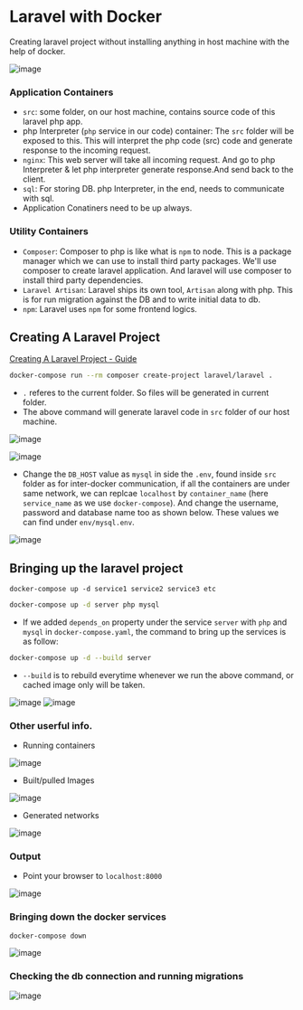 # Laravel with Docker

Creating laravel project without installing anything in host machine with the help of docker.

![image](https://github.com/actionanand/docker_playground/assets/46064269/3436131f-21ad-4ef4-8f9a-812e22f34b7f)

### Application Containers

* `src`: some folder, on our host machine, contains source code of this laravel php app.
* php Interpreter (`php` service in our code) container: The `src` folder will be exposed to this. This will interpret the php code (src) code and generate response to the incoming request.
* `nginx`: This web server will take all incoming request. And go to php Interpreter & let php interpreter generate response.And send back to the client.
* `sql`: For storing DB. php Interpreter, in the end, needs to communicate with sql.
* Application Conatiners need to be up always.

### Utility Containers

* `Composer`: Composer to php is like what is `npm` to node. This is a package manager which we can use to install third party packages. We'll use composer to create laravel application. And laravel will use composer to install third party dependencies.
* `Laravel Artisan`: Laravel ships its own tool, `Artisan` along with php. This is for run migration against the DB and to write initial data to db.
* `npm`: Laravel uses `npm` for some frontend logics.

## Creating A Laravel Project

[Creating A Laravel Project - Guide](https://laravel.com/docs/10.x#creating-a-laravel-project)

```bash
docker-compose run --rm composer create-project laravel/laravel .
```

* `.` referes to the current folder. So files will be generated in current folder.
* The above command will generate laravel code in `src` folder of our host machine.

![image](https://github.com/actionanand/docker_playground/assets/46064269/33245990-c426-481e-b235-d295cabd695b)

![image](https://github.com/actionanand/docker_playground/assets/46064269/aa7fda0b-6861-40e8-a0c5-796376fc96bd)

* Change the `DB_HOST` value as `mysql` in side the `.env`, found inside `src` folder as for inter-docker communication, if all the containers are under same network, we can replcae `localhost` by `container_name` (here `service_name` as we use `docker-compose`). And change the username, password and database name too as shown below. These values we can find under `env/mysql.env`.

![image](https://github.com/actionanand/docker_playground/assets/46064269/10e24b78-f78e-4b10-9265-349fc6c2e8b9)

## Bringing up the laravel project 

```shell
docker-compose up -d service1 service2 service3 etc
```

```bash
docker-compose up -d server php mysql
```

* If we added `depends_on` property under the service `server` with `php` and `mysql` in `docker-compose.yaml`, the command to bring up the services is as follow:

```bash
docker-compose up -d --build server
```
* `--build` is to rebuild everytime whenever we run the above command, or cached image only will be taken.

![image](https://github.com/actionanand/docker_playground/assets/46064269/344868c8-3c48-428b-9e75-7ee00ca7a34a)
![image](https://github.com/actionanand/docker_playground/assets/46064269/13432b23-5fed-4354-88f4-ba548b2250dd)

### Other userful info.

* Running containers

 ![image](https://github.com/actionanand/docker_playground/assets/46064269/6c8b89db-ab1a-498c-881c-63b4f8920895)

* Built/pulled Images

 ![image](https://github.com/actionanand/docker_playground/assets/46064269/c69169ce-34df-4934-9d80-e1f3f474756b)

 * Generated networks

 ![image](https://github.com/actionanand/docker_playground/assets/46064269/1cd217ad-4442-465c-a4b3-cebbe3a810d4)

### Output

* Point your browser to `localhost:8000`

![image](https://github.com/actionanand/docker_playground/assets/46064269/c96aaded-92c6-4f1c-81bf-359e05be7850)

### Bringing down the docker services

```shell
docker-compose down
```

![image](https://github.com/actionanand/docker_playground/assets/46064269/d2b769a4-d27b-4396-92a3-5337258ae230)

### Checking the db connection and running migrations

![image](https://github.com/actionanand/docker_playground/assets/46064269/a046c7c4-1a52-4285-b7c1-9040ec320365)
